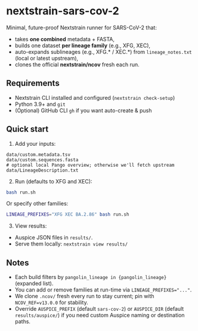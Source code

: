 # nextstrain-sars-cov-2

Minimal, future-proof Nextstrain runner for SARS-CoV-2 that:
- takes **one combined** metadata + FASTA,
- builds one dataset **per lineage family** (e.g., XFG, XEC),
- auto-expands sublineages (e.g., XFG.* / XEC.*) from `lineage_notes.txt` (local or latest upstream),
- clones the official **nextstrain/ncov** fresh each run.

## Requirements
- Nextstrain CLI installed and configured (`nextstrain check-setup`)
- Python 3.9+ and `git`
- (Optional) GitHub CLI `gh` if you want auto-create & push

## Quick start
1) Add your inputs:
```
data/custom.metadata.tsv
data/custom.sequences.fasta
# optional local Pango overview; otherwise we'll fetch upstream
data/LineageDescription.txt
```

2) Run (defaults to XFG and XEC):
```bash
bash run.sh
```
Or specify other families:
```bash
LINEAGE_PREFIXES="XFG XEC BA.2.86" bash run.sh
```

3) View results:
- Auspice JSON files in `results/`.
- Serve them locally: `nextstrain view results/`

## Notes
- Each build filters by `pangolin_lineage in {pangolin_lineage}` (expanded list).
- You can add or remove families at run-time via `LINEAGE_PREFIXES="..."`.
- We clone `.ncov/` fresh every run to stay current; pin with `NCOV_REF=v13.0.0` for stability.
- Override `AUSPICE_PREFIX` (default `sars-cov-2`) or `AUSPICE_DIR` (default `results/auspice/`) if you need custom Auspice naming or destination paths.
